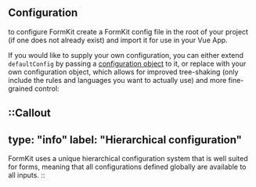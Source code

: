 ## Configuration

to configure FormKit create a FormKit config file in the root of your project (if one does not already exist) and import it for use in your Vue App.

If you would like to supply your own configuration, you can either extend `defaultConfig` by passing a [configuration object](/essentials/configuration#what-is-defaultconfig) to it, or replace with your own configuration object, which allows for improved tree-shaking (only include the rules and languages you want to actually use) and more fine-grained control:

::Callout
---
type: "info"
label: "Hierarchical configuration"
---
FormKit uses a unique hierarchical configuration system that is well suited for forms, meaning that all configurations defined globally are available to all inputs.
::